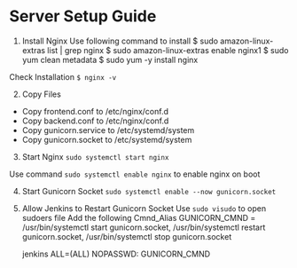 # Server Setup Guide

1. Install Nginx 
Use following command to install
    $ sudo amazon-linux-extras list | grep nginx
    $ sudo amazon-linux-extras enable nginx1
    $ sudo yum clean metadata
    $ sudo yum -y install nginx

Check Installation
`$ nginx -v`

2. Copy Files
* Copy frontend.conf to /etc/nginx/conf.d
* Copy backend.conf to /etc/nginx/conf.d
* Copy gunicorn.service to /etc/systemd/system
* Copy gunicorn.socket to /etc/systemd/system

3. Start Nginx
`sudo systemctl start nginx`

Use command `sudo systemctl enable nginx` to enable nginx on boot

4. Start Gunicorn Socket
`sudo systemctl enable --now gunicorn.socket`

5. Allow Jenkins to Restart Gunicorn Socket
Use `sudo visudo` to open sudoers file
Add the following
    Cmnd_Alias GUNICORN_CMND = /usr/bin/systemctl start gunicorn.socket, /usr/bin/systemctl restart gunicorn.socket, /usr/bin/systemctl stop gunicorn.socket

    jenkins ALL=(ALL) NOPASSWD: GUNICORN_CMND
